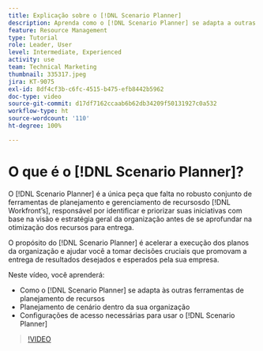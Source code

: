 ```yaml
---
title: Explicação sobre o [!DNL Scenario Planner]
description: Aprenda como o [!DNL Scenario Planner] se adapta a outras ferramentas de planejamento de recursos. Em seguida, aprenda como configurar o [!DNL Scenario Planner].
feature: Resource Management
type: Tutorial
role: Leader, User
level: Intermediate, Experienced
activity: use
team: Technical Marketing
thumbnail: 335317.jpeg
jira: KT-9075
exl-id: 8df4cf3b-c6fc-4515-b475-efb8442b5962
doc-type: video
source-git-commit: d17df7162ccaab6b62db34209f50131927c0a532
workflow-type: ht
source-wordcount: '110'
ht-degree: 100%

---
```


# O que é o [!DNL Scenario Planner]?

O [!DNL Scenario Planner] é a única peça que falta no robusto conjunto de ferramentas de planejamento e gerenciamento de recursosdo [!DNL Workfront’s], responsável por identificar e priorizar suas iniciativas com base na visão e estratégia geral da organização antes de se aprofundar na otimização dos recursos para entrega.

O propósito do [!DNL Scenario Planner] é acelerar a execução dos planos da organização e ajudar você a tomar decisões cruciais que promovam a entrega de resultados desejados e esperados pela sua empresa.

Neste vídeo, você aprenderá:

* Como o [!DNL Scenario Planner] se adapta às outras ferramentas de planejamento de recursos
* Planejamento de cenário dentro da sua organização
* Configurações de acesso necessárias para usar o [!DNL Scenario Planner]

>[!VIDEO](https://video.tv.adobe.com/v/335317/?quality=12&learn=on&enablevpops)
